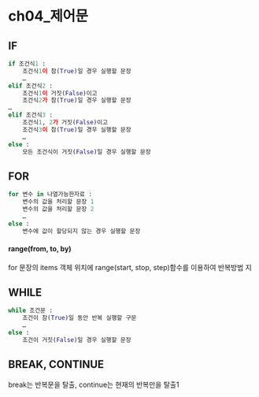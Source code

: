 # ch04\_제어문

## IF

```python
if 조건식1 :
    조건식1이 참(True)일 경우 실행할 문장
    …
elif 조건식2 :
    조건식1이 거짓(False)이고 
    조건식2가 참(True)일 경우 실행할 문장
…
elif 조건식3 :
    조건식1, 2가 거짓(False)이고 
    조건식3이 참(True)일 경우 실행할 문장
    …
else :
    모든 조건식이 거짓(False)일 경우 실행할 문장
```

## FOR

```python
for 변수 in 나열가능한자료 :
    변수의 값을 처리할 문장 1
    변수의 값을 처리할 문장 2
    …
else :
    변수에 값이 할당되지 않는 경우 실행할 문장
```

#### range\(from, to, by\)

for 문장의 items 객체 위치에 range\(start, stop, step\)함수를 이용하여 반복방법 지

## WHILE

```python
while 조건문 :
    조건이 참(True)일 동안 반복 실행할 구문
    …
else :
    조건이 거짓(False)일 경우 실행할 문장
```

## BREAK, CONTINUE

break는 반복문을 탈출, continue는 현재의 반복만을 탈출1

